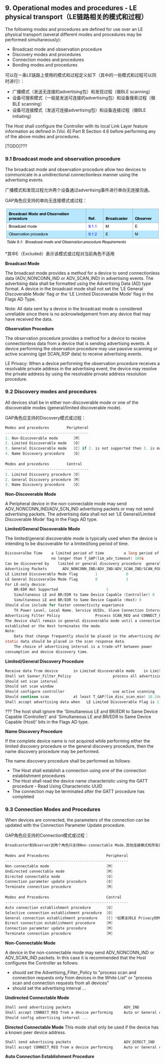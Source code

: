 
## 9. Operational modes and procedures - LE physical transport（LE链路相关的模式和过程）

The following modes and procedures are defined for use over an LE physical transport (several different
modes and procedures may be performed simultaneously):
- Broadcast mode and observation procedure
- Discovery modes and procedures
- Connection modes and procedures
- Bonding modes and procedures

可以在一条LE链路上使用的模式和过程定义如下（其中的一些模式和过程可以同时进行）：
- 广播模式（发送无连接的advertising包）和发现过程（做BLE scanning）
- 设备可搜索模式（一般是发送可连接的advertising包）和设备搜索过程（做BLE scanning）
- 设备可连接模式（发送可连接advertising包）和设备连接过程（做BLE initiating）

The Host shall configure the Controller with its local Link Layer feature
information as defined in [Vol. 6] Part B Section 4.6 before performing any of
the above modes and procedures.

[TODO]???

### 9.1 Broadcast mode and observation procedure

The broadcast mode and observation procedure allow two devices to
communicate in a unidirectional connectionless manner using the advertising
events.

广播模式和发现过程允许两个设备通过advertising事件进行单向无连接沟通。

GAP角色应支持的单向无连接模式或过程：

![Broadcast mode and observation procedure requirements](./assets/broadcast-mode-and-observation-procedure-requirements.png)

\*其中E（Excluded）表示该模式或过程对当前角色不适用

**Broadcast Mode**

The broadcast mode provides a method for a device to send connectionless
data (ADV_NONCONN_IND or ADV_SCAN_IND) in advertising events.
The advertising data shall be formatted using the Advertising Data (AD) type
format.
A device in the broadcast mode shall not set the ‘LE General Discoverable Mode’
flag or the ‘LE Limited Discoverable Mode’ flag in the Flags AD Type.

Note: All data sent by a device in the broadcast mode is considered unreliable
since there is no acknowledgement from any device that may have received
the data.

**Observation Procedure**

The observation procedure provides a method for a device to receive
connectionless data from a device that is sending advertising events.
A device performing the observation procedure may use passive scanning or
active scanning (get SCAN_RSP data) to receive advertising events.

LE Privacy: When a device performing the observation procedure receives a resolvable
private address in the advertising event, the device may resolve the private address
by using the resolvable private address resolution procedure.

### 9.2 Discovery modes and procedures

All devices shall be in either non-discoverable mode or one of the discoverable
modes (general/limited discoverable mode).

GAP角色应支持的Discovery模式或过程：
```c
Modes and procedures        Peripheral
--------------------------------------
1. Non-Discoverable mode       [M]
2. Limited Discoverable mode   [O]
3. General Discoverable mode   [C] if 2. is not supported then 3. is mandatory, otherwise optional.
4. Name Discovery procedure    [O]

Modes and procedures        Central
--------------------------------------
1. Limited Discovery procedure [O]
2. General Discovery procedure [M]
3. Name Discovery procedure    [O]
```

**Non-Discoverable Mode**

A Peripheral device in the non-connectable mode may send ADV_NONCONN_IND/ADV_SCN_IND advertising packets
or may not send advertising packets.
The advertising data shall not set ‘LE General/Limited Discoverable Mode’ flag in the Flags AD type.

**Limited/General Discoverable Mode**

The limited/general discoverable mode is typically used when the device is intending to be
discoverable for a limited/long period of time.

```c
Discoveralbe Time    a limited period of time         a long period of time
                     no longer than T_GAP(lim_adv_timeout) 180s
Can be discovered by    limited or general discovery procedure  general discovery procedure
Advertising Packets       ADV_NONCONN_IND/ADV_IND/ADV_SCAN_IND/SCAN_RSP
LE Limited Discoverable Mode flag        1             0
LE General Discoveralbe Mode flag        0             1
For LE-only device:
    BR/EDR Not Supported                      1
    Simultaneous LE and BR/EDR to Same Device Capable (Controller) 0
    Simultaneous LE and BR/EDR to Same Device Capable (Host) 0
Should also include for faster connectivity experience
    TX Power Level, Local Name, Service UUIDs, Slave Connection Interval Range
Advertising Filter Policy                Process SCAN_REQ and CONNECT_REQ from all devices
The device shall remain in general discoverable mode until a connection is
established or the Host terminates the mode.
Note:
    Data that change frequently should be placed in the advertising data and
static data should be placed in the scan response data.
    The choice of advertising interval is a trade-off between power
consumption and device discovery time.
```

**Limited/General Discovery Procedure**
```c
Receive data from device       in Limited discoverable mode    in Limited and Gernal discoverable mode
Shall set Sanner_Filter_Policy                   process all advertising packets
Should set scan interval
Should set scan window
Should configure controller                      use active scanning
Should continue scan           at least T_GAP(lim_disc_scan_min) 10.24s   at least T_GAP(gen_disc_scan_min) 10.24s
Shall accept advertising data when   LE Limited Discoverable Flag is 1   LE Limited or General Discoverable Flag is 1
```
???
The host shall ignore the 'Simultaneous LE and BR/EDR to Same Device
Capable (Controller)' and 'Simultaneous LE and BR/EDR to Same Device
Capable (Host)' bits in the Flags AD type.

**Name Discovery Procedure**

If the complete device name is not acquired while performing either the limited
discovery procedure or the general discovery procedure, then the name
discovery procedure may be performed.

The name discovery procedure shall be performed as follows:
- The Host shall establish a connection using one of the connection establishment procedures
- The Host shall read the device name characteristic using the GATT procedure - Read Using Characteristic UUID
- The connection may be terminated after the GATT procedure has completed

### 9.3 Connection Modes and Procedures

When devices are connected, the parameters of the connection can be
updated with the Connection Parameter Update procedure.

GAP角色应支持的Connection模式或过程：
```c
Broadcaster和Observer这两个角色只支持Non-connectable Mode,其他连接模式和所有的连接过程都不支持。

Modes and Procedures                          Peripheral
--------------------------------------------------------
Non-connectable mode                          [M]
Undirected connectable mode                   [M]
Directed connectable mode                     [O]
Connection parameter update procedure         [O]
Terminate connection procedure                [M]

Modes and Procedures                          Central
--------------------------------------------------------
Auto connection establishment procedure       [O]
Selective connection establishment procedure  [O]
General connection establishment procedure    [C] *如果支持LE Privacy则Mandatory，否则Optional
Direct connection establishment procedure     [M]
Connection parameter update procedure         [M]
Terminate connection procedure                [M]
```

**Non-Connectable Mode**

A device in the non-connectable mode may send ADV_NONCONN_IND or ADV_SCAN_IND packets.
In this case it is recommended that the Host configures the Controller as follows:
- should set the Advertising_Filter_Policy to
  "process scan and connection requests only from devices in the White List" or
  "process scan and connection requests from all devices"
- should set the advertising interval ...

**Undirected Connectable Mode**
```c
Shall send advertising packets                        ADV_IND
Shall accept CONNECT_REQ from a device performing     Auto or General connection establishment procedure
Should config advertising interval ...
```

**Directed Connectable Mode**
This mode shall only be used if the device has a known peer device address.
```c
Shall send advertising packets                        ADV_DIRECT_IND
Shall accept CONNECT_REQ from a device performing     Auto or General connection establishment procedure
```

**Auto Connection Establishment Procedure**


